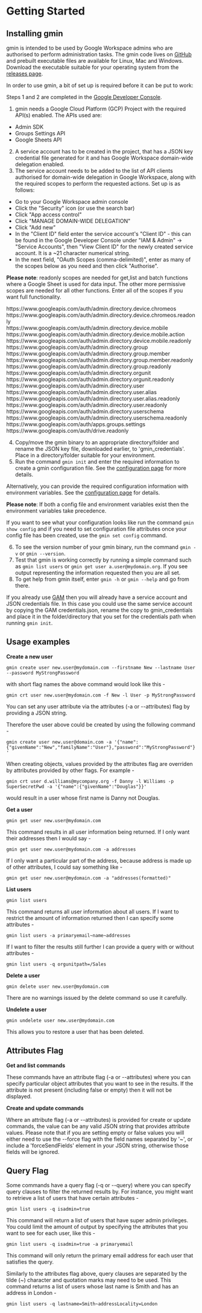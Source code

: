 # Getting Started

## Installing gmin
gmin is intended to be used by Google Workspace admins who are authorised to perform administration tasks. The gmin code lives on [GitHub](https://github.com/plusworx/gmin) and prebuilt executable files are available for Linux, Mac and Windows. Download the executable suitable for your operating system from the [releases page](https://github.com/plusworx/gmin/releases).

In order to use gmin, a bit of set up is required before it can be put to work:

Steps 1 and 2 are completed in the [Google Developer Console](https://console.developers.google.com/).

1. gmin needs a Google Cloud Platform (GCP) Project with the required API(s) enabled. The APIs used are:
* Admin SDK
* Groups Settings API
* Google Sheets API
2. A service account has to be created in the project, that has a JSON key credential file generated for it and has Google Workspace domain-wide delegation enabled.
3. The service account needs to be added to the list of API clients authorised for domain-wide delegation in Google Workspace, along with the required scopes to perform the requested actions. Set up is as follows:
* Go to your Google Workspace admin console
* Click the "Security" icon (or use the search bar)
* Click "App access control"
* Click "MANAGE DOMAIN-WIDE DELEGATION"
* Click "Add new"
* In the "Client ID" field enter the service account's "Client ID" - this can be found in the Google Developer Console under "IAM & Admin" -> "Service Accounts", then "View Client ID" for the newly created service account. It is a ~21 character numerical string.
* In the next field, "OAuth Scopes (comma-delimited)", enter as many of the scopes below as you need and then click "Authorise".

**Please note**: readonly scopes are needed for get,list and batch functions where a Google Sheet is used for data input. The other more permissive scopes are needed for all other functions. Enter all of the scopes if you want full functionality.

<div style="display: inline">https://www.googleapis.com/auth/admin.directory.device.chromeos</div><br />
<div style="display: inline">https://www.googleapis.com/auth/admin.directory.device.chromeos.readonly</div><br />
<div style="display: inline">https://www.googleapis.com/auth/admin.directory.device.mobile</div><br />
<div style="display: inline">https://www.googleapis.com/auth/admin.directory.device.mobile.action</div><br />
<div style="display: inline">https://www.googleapis.com/auth/admin.directory.device.mobile.readonly</div><br />
<div style="display: inline">https://www.googleapis.com/auth/admin.directory.group</div><br />
<div style="display: inline">https://www.googleapis.com/auth/admin.directory.group.member</div><br />
<div style="display: inline">https://www.googleapis.com/auth/admin.directory.group.member.readonly</div><br />
<div style="display: inline">https://www.googleapis.com/auth/admin.directory.group.readonly</div><br />
<div style="display: inline">https://www.googleapis.com/auth/admin.directory.orgunit</div><br />
<div style="display: inline">https://www.googleapis.com/auth/admin.directory.orgunit.readonly</div><br />
<div style="display: inline">https://www.googleapis.com/auth/admin.directory.user</div><br />
<div style="display: inline">https://www.googleapis.com/auth/admin.directory.user.alias</div><br />
<div style="display: inline">https://www.googleapis.com/auth/admin.directory.user.alias.readonly</div><br />
<div style="display: inline">https://www.googleapis.com/auth/admin.directory.user.readonly</div><br />
<div style="display: inline">https://www.googleapis.com/auth/admin.directory.userschema</div><br />
<div style="display: inline">https://www.googleapis.com/auth/admin.directory.userschema.readonly</div><br />
<div style="display: inline">https://www.googleapis.com/auth/apps.groups.settings</div><br />
<div style="display: inline">https://www.googleapis.com/auth/drive.readonly</div><br />

4. Copy/move the gmin binary to an appropriate directory/folder and rename the JSON key file, downloaded earlier, to 'gmin_credentials'. Place in a directory/folder suitable for your environment.
5. Run the command `gmin init` and enter the required information to create a gmin configuration file. See the [configuration page](configuration.md) for more details.

Alternatively, you can provide the required configuration information with environment variables. See the [configuration page](configuration.md) for details.

**Please note**: If both a config file and environment variables exist then the environment variables take precedence.

If you want to see what your configuration looks like run the command `gmin show config` and if you need to set configuration file attributes once your config file has been created, use the `gmin set config` command.

6. To see the version number of your gmin binary, run the command `gmin -v` or `gmin --version`.
7. Test that gmin is working correctly by running a simple command such as `gmin list users` or `gmin get user a.user@mydomain.org`. If you see output representing the information requested then you are all set.
8. To get help from gmin itself, enter `gmin -h` or `gmin --help` and go from there.

If you already use [GAM](https://github.com/jay0lee/GAM) then you will already have a service account and JSON credentials file. In this case you could use the same service account by copying the GAM credentials.json, rename the copy to gmin_credentials and place it in the folder/directory that you set for the credentials path when running `gmin init`.

## Usage examples

**Create a new user**

`gmin create user new.user@mydomain.com --firstname New --lastname User --password MyStrongPassword`

with short flag names the above command would look like this -

`gmin crt user new.user@mydomain.com -f New -l User -p MyStrongPassword`

You can set any user attribute via the attributes (-a or --attributes) flag by providing a JSON string.

Therefore the user above could be created by using the following command -

`gmin create user new.user@domain.com -a '{"name":{"givenName":"New","familyName":"User"},"password":"MyStrongPassword"}'`

When creating objects, values provided by the attributes flag are overriden by attributes provided by other flags. For example -

`gmin crt user d.williams@mycompany.org -f Danny -l Williams -p SuperSecretPwd -a '{"name":{"givenName":"Douglas"}}'`

would result in a user whose first name is Danny not Douglas.

**Get a user**

`gmin get user new.user@mydomain.com`

This command results in all user information being returned. If I only want their addresses then I would say -

`gmin get user new.user@mydomain.com -a addresses`

If I only want a particular part of the address, because address is made up of other attributes, I could say something like -

`gmin get user new.user@mydomain.com -a "addresses(formatted)"`

**List users**

`gmin list users`

This command returns all user information about all users. If I want to restrict the amount of information returned then I can specify some attributes -

`gmin list users -a primaryemail~name~addresses`

If I want to filter the results still further I can provide a query with or without attributes -

`gmin list users -q orgunitpath=/Sales`

**Delete a user**

`gmin delete user new.user@mydomain.com`

There are no warnings issued by the delete command so use it carefully.

**Undelete a user**

`gmin undelete user new.user@mydomain.com`

This allows you to restore a user that has been deleted.

## Attributes Flag

**Get and list commands**

These commands have an attribute flag (-a or --attributes) where you can specify particular object attributes that you want to see in the results. If the attribute is not present (including false or empty) then it will not be displayed.

**Create and update commands**

Where an attribute flag (-a or --attributes) is provided for create or update commands, the value can be any valid JSON string that provides attribute values. Please note that if you are setting empty or false values you will either need to use the --force flag with the field names separated by '~', or include a 'forceSendFields' element in your JSON string, otherwise those fields will be ignored.

## Query Flag

Some commands have a query flag (-q or --query) where you can specify query clauses to filter the returned results by. For instance, you might want to retrieve a list of users that have certain attributes -

`gmin list users -q isadmin=true`

This command will return a list of users that have super admin privileges. You could limit the amount of output by specifying the attributes that you want to see for each user, like this -

`gmin list users -q isadmin=true -a primaryemail`

This command will only return the primary email address for each user that satisfies the query.

Similarly to the attributes flag above, query clauses are separated by the tilde (~) character and quotation marks may need to be used. This command returns a list of users whose last name is Smith and has an address in London -

`gmin list users -q lastname=Smith~addressLocality=London`
